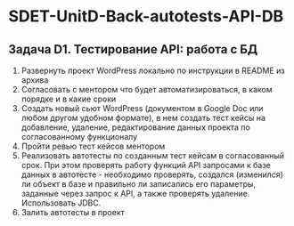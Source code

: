 # SDET-UnitD-Back-autotests-API-DB

## Задача D1. Тестирование API: работа с БД

1. Развернуть проект WordPress локально по инструкции в README из архива
2. Согласовать с ментором что будет автоматизироваться, в каком порядке и в какие сроки
3. Cоздать новый сьют WordPress (документом в Google Doc или любом другом удобном формате), в нем создать тест кейсы на добавление, удаление, редактирование данных проекта по согласованному функционалу
4. Пройти ревью тест кейсов ментором
5. Реализовать автотесты по созданным тест кейсам в согласованный срок. При этом проверять работу функций API запросами к базе данных в автотесте - необходимо проверять, создался (изменился) ли объект в базе и правильно ли записались его параметры, заданные через запрос к API, а также проверять удаление. Использовать JDBC.
6. Залить автотесты в проект

